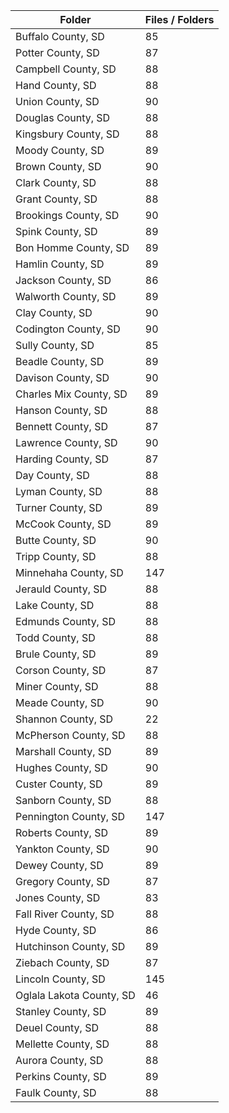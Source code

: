 | Folder                   |   Files / Folders |
|--------------------------|-------------------|
| Buffalo County, SD       |                85 |
| Potter County, SD        |                87 |
| Campbell County, SD      |                88 |
| Hand County, SD          |                88 |
| Union County, SD         |                90 |
| Douglas County, SD       |                88 |
| Kingsbury County, SD     |                88 |
| Moody County, SD         |                89 |
| Brown County, SD         |                90 |
| Clark County, SD         |                88 |
| Grant County, SD         |                88 |
| Brookings County, SD     |                90 |
| Spink County, SD         |                89 |
| Bon Homme County, SD     |                89 |
| Hamlin County, SD        |                89 |
| Jackson County, SD       |                86 |
| Walworth County, SD      |                89 |
| Clay County, SD          |                90 |
| Codington County, SD     |                90 |
| Sully County, SD         |                85 |
| Beadle County, SD        |                89 |
| Davison County, SD       |                90 |
| Charles Mix County, SD   |                89 |
| Hanson County, SD        |                88 |
| Bennett County, SD       |                87 |
| Lawrence County, SD      |                90 |
| Harding County, SD       |                87 |
| Day County, SD           |                88 |
| Lyman County, SD         |                88 |
| Turner County, SD        |                89 |
| McCook County, SD        |                89 |
| Butte County, SD         |                90 |
| Tripp County, SD         |                88 |
| Minnehaha County, SD     |               147 |
| Jerauld County, SD       |                88 |
| Lake County, SD          |                88 |
| Edmunds County, SD       |                88 |
| Todd County, SD          |                88 |
| Brule County, SD         |                89 |
| Corson County, SD        |                87 |
| Miner County, SD         |                88 |
| Meade County, SD         |                90 |
| Shannon County, SD       |                22 |
| McPherson County, SD     |                88 |
| Marshall County, SD      |                89 |
| Hughes County, SD        |                90 |
| Custer County, SD        |                89 |
| Sanborn County, SD       |                88 |
| Pennington County, SD    |               147 |
| Roberts County, SD       |                89 |
| Yankton County, SD       |                90 |
| Dewey County, SD         |                89 |
| Gregory County, SD       |                87 |
| Jones County, SD         |                83 |
| Fall River County, SD    |                88 |
| Hyde County, SD          |                86 |
| Hutchinson County, SD    |                89 |
| Ziebach County, SD       |                87 |
| Lincoln County, SD       |               145 |
| Oglala Lakota County, SD |                46 |
| Stanley County, SD       |                89 |
| Deuel County, SD         |                88 |
| Mellette County, SD      |                88 |
| Aurora County, SD        |                88 |
| Perkins County, SD       |                89 |
| Faulk County, SD         |                88 |